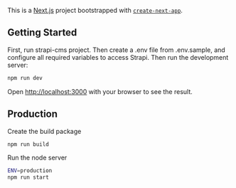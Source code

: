 This is a [Next.js](https://nextjs.org/) project bootstrapped with [`create-next-app`](https://github.com/vercel/next.js/tree/canary/packages/create-next-app).

## Getting Started

First, run strapi-cms project.
Then create a .env file from .env.sample, and configure all required variables to access Strapi.
Then run the development server:

```bash
npm run dev
```

Open [http://localhost:3000](http://localhost:3000) with your browser to see the result.

## Production

Create the build package

```bash
npm run build
```

Run the node server

```bash
ENV=production
npm run start
```
